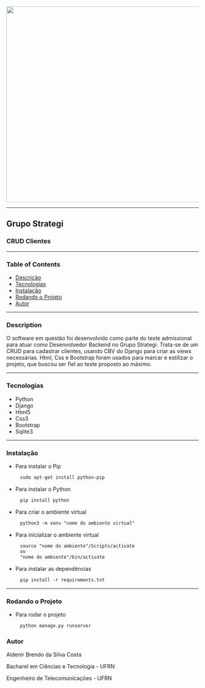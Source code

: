 
<div align-text='center'>
    <img src="https://user-images.githubusercontent.com/85007372/154411686-8e02d4cb-328c-44ba-bb82-829bff96015e.jpg" style="width: 604px; height: 514px;"></img>
<div>

---

## Grupo Strategi
### CRUD Clientes

---

### Table of Contents

- [Descrição](#description)
- [Tecnologias](#tecnologies)
- [Instalação](#instalation)
- [Rodando o Projeto](#run)
- [Autor](#author-info)

---

### Description
O software em questão foi desenvolvido como parte do teste admissional para atuar como Desenvolvedor Backend no Grupo Strategi. Trata-se de um CRUD para cadastrar clientes, usando CBV do Django para criar as views necessárias. Html, Css e Bootstrap foram usados para marcar e estilizar o projeto, que buscou ser fiel ao teste proposto ao máximo. 

---

### Tecnologias

- Python
- Django
- Html5
- Css3
- Bootstrap
- Sqlite3

---

### Instalação

- Para instalar o Pip
```html
     sudo apt-get install python-pip
```
- Para instalar o Python
```html
     pip install python
```
- Para criar o ambiente virtual
```html
     python3 -m venv "nome do ambiente virtual"
```
- Para inicializar o ambiente virtual
```html
     source "nome do ambiente"/Scripts/activate 
     ou 
     "nome do ambiente"/bin/activate
```
- Para instalar as dependências
```html
     pip install -r requirements.txt
```
---

### Rodando o Projeto

- Para rodar o projeto
```html
     python manage.py runserver
```

### Autor

<p> Aldenir Brendo da Silva Costa </p>
<p> Bacharel em Ciências e Tecnologia - UFRN </p>
<p> Engenheiro de Telecomunicações - UFRN </p>



